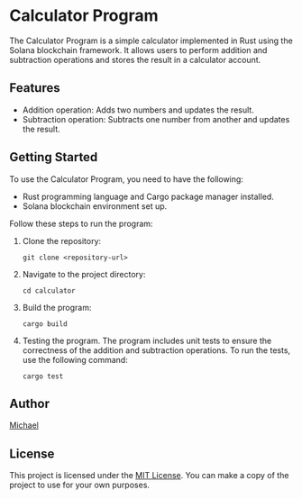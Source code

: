# Calculator Program

The Calculator Program is a simple calculator implemented in Rust using the Solana blockchain framework. It allows users to perform addition and subtraction operations and stores the result in a calculator account.

## Features

- Addition operation: Adds two numbers and updates the result.
- Subtraction operation: Subtracts one number from another and updates the result.

## Getting Started

To use the Calculator Program, you need to have the following:

- Rust programming language and Cargo package manager installed.
- Solana blockchain environment set up.

Follow these steps to run the program:

1. Clone the repository:

   ```shell
   git clone <repository-url>
   ```

2. Navigate to the project directory:

    ```shell
    cd calculator
    ```

3. Build the program:

    ```shell
    cargo build
    ```

4. Testing the program.
The program includes unit tests to ensure the correctness of the addition and subtraction operations. To run the tests, use the following command:

    ```shell
    cargo test
    ```

## Author

[Michael](https://github.com/m-azra3l)

## License

This project is licensed under the [MIT License](LICENSE).
You can make a copy of the project to use for your own purposes.
